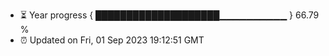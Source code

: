 - ⏳ Year progress { ████████████████████▁▁▁▁▁▁▁▁▁▁ } 66.79 %
- ⏰ Updated on Fri, 01 Sep 2023 19:12:51 GMT

